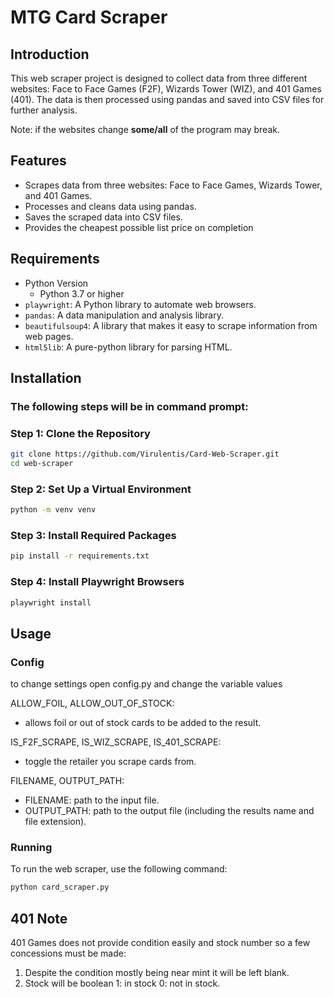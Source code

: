 # MTG Card Scraper

## Introduction

This web scraper project is designed to collect data from three different websites: 
Face to Face Games (F2F), Wizards Tower (WIZ), and 401 Games (401). The data is then processed using pandas and saved into CSV files for further analysis.

Note: if the websites change **some/all** of the program may break.


## Features

- Scrapes data from three websites: Face to Face Games, Wizards Tower, and 401 Games.
- Processes and cleans data using pandas.
- Saves the scraped data into CSV files.
- Provides the cheapest possible list price on completion

## Requirements

- Python Version
  - Python 3.7 or higher
- `playwright`: A Python library to automate web browsers.
- `pandas`: A data manipulation and analysis library.
- `beautifulsoup4`: A library that makes it easy to scrape information from web pages.
- `html5lib`: A pure-python library for parsing HTML.

## Installation

### The following steps will be in command prompt:

### Step 1: Clone the Repository

```bash 
git clone https://github.com/Virulentis/Card-Web-Scraper.git
cd web-scraper
```

### Step 2: Set Up a Virtual Environment

```bash
python -m venv venv
```

### Step 3: Install Required Packages

```bash
pip install -r requirements.txt
```

### Step 4: Install Playwright Browsers

```bash
playwright install
```

## Usage

### Config

to change settings open config.py and change the variable values

ALLOW_FOIL, ALLOW_OUT_OF_STOCK:
 - allows foil or out of stock cards to be added to the result.

IS_F2F_SCRAPE, IS_WIZ_SCRAPE, IS_401_SCRAPE:
 - toggle the retailer you scrape cards from.

FILENAME, OUTPUT_PATH:
 - FILENAME: path to the input file.
 - OUTPUT_PATH: path to the output file (including the results name and file extension).
  
### Running

To run the web scraper, use the following command:

```bash
python card_scraper.py
```


## 401 Note

401 Games does not provide condition easily and stock 
number so a few concessions must be made:

1. Despite the condition mostly being near mint it will be left blank.
2. Stock will be boolean 1: in stock 0: not in stock.

